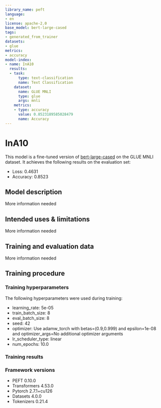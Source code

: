 ```yaml
---
library_name: peft
language:
- en
license: apache-2.0
base_model: bert-large-cased
tags:
- generated_from_trainer
datasets:
- glue
metrics:
- accuracy
model-index:
- name: InA10
  results:
  - task:
      type: text-classification
      name: Text Classification
    dataset:
      name: GLUE MNLI
      type: glue
      args: mnli
    metrics:
    - type: accuracy
      value: 0.8523189585028479
      name: Accuracy
---
```


<!-- This model card has been generated automatically according to the information the Trainer had access to. You
should probably proofread and complete it, then remove this comment. -->

# InA10

This model is a fine-tuned version of [bert-large-cased](https://huggingface.co/bert-large-cased) on the GLUE MNLI dataset.
It achieves the following results on the evaluation set:
- Loss: 0.4631
- Accuracy: 0.8523

## Model description

More information needed

## Intended uses & limitations

More information needed

## Training and evaluation data

More information needed

## Training procedure

### Training hyperparameters

The following hyperparameters were used during training:
- learning_rate: 5e-05
- train_batch_size: 8
- eval_batch_size: 8
- seed: 42
- optimizer: Use adamw_torch with betas=(0.9,0.999) and epsilon=1e-08 and optimizer_args=No additional optimizer arguments
- lr_scheduler_type: linear
- num_epochs: 10.0

### Training results



### Framework versions

- PEFT 0.10.0
- Transformers 4.53.0
- Pytorch 2.7.1+cu126
- Datasets 4.0.0
- Tokenizers 0.21.4